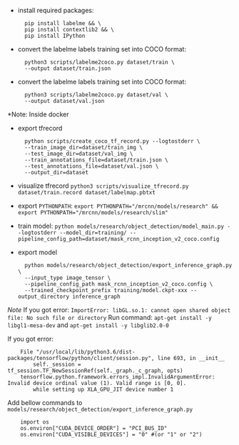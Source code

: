 - install required packages: 

        pip install labelme && \
        pip install contextlib2 && \
        pip install IPython

- convert the labelme labels training set into COCO format:

        python3 scripts/labelme2coco.py dataset/train \
        --output dataset/train.json

- convert the labelme labels training set into COCO format:

        python3 scripts/labelme2coco.py dataset/val \
        --output dataset/val.json

*Note: Inside docker

- export tfrecord

        python scripts/create_coco_tf_record.py --logtostderr \
        --train_image_dir=dataset/train_img \
        --test_image_dir=dataset/val_img \
        --train_annotations_file=dataset/train.json \
        --test_annotations_file=dataset/val.json \
        --output_dir=dataset

- visualize tfrecord `python3 scripts/visualize_tfrecord.py dataset/train.record dataset/labelmap.pbtxt`

- export `PYTHONPATH`: `export PYTHONPATH="/mrcnn/models/research" && export PYTHONPATH="/mrcnn/models/research/slim"`

- train model: `python models/research/object_detection/model_main.py --logtostderr --model_dir=training/ --pipeline_config_path=dataset/mask_rcnn_inception_v2_coco.config`

- export model

        python models/research/object_detection/export_inference_graph.py \
        --input_type image_tensor \
        --pipeline_config_path mask_rcnn_inception_v2_coco.config \
        --trained_checkpoint_prefix training/model.ckpt-xxx --output_directory inference_graph

*Note* 
If you got error: `ImportError: libGL.so.1: cannot open shared object file: No such file or directory`
Run command: `apt-get install -y libgl1-mesa-dev` and `apt-get install -y libglib2.0-0`

If you got error:

        File "/usr/local/lib/python3.6/dist-packages/tensorflow/python/client/session.py", line 693, in __init__
            self._session = tf_session.TF_NewSessionRef(self._graph._c_graph, opts)
        tensorflow.python.framework.errors_impl.InvalidArgumentError: Invalid device ordinal value (1). Valid range is [0, 0].
        	while setting up XLA_GPU_JIT device number 1

Add bellow commands to `models/research/object_detection/export_inference_graph.py`

        import os
        os.environ["CUDA_DEVICE_ORDER"] = "PCI_BUS_ID"
        os.environ["CUDA_VISIBLE_DEVICES"] = "0" #(or "1" or "2")
